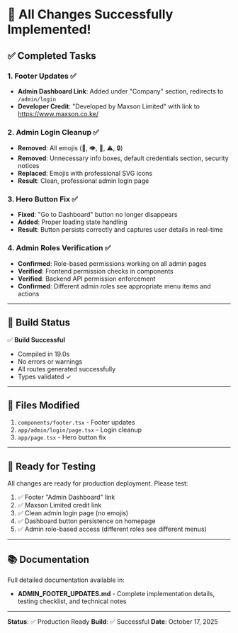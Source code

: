 # 🎉 All Changes Successfully Implemented!

## ✅ Completed Tasks

### 1. Footer Updates ✅
- **Admin Dashboard Link**: Added under "Company" section, redirects to `/admin/login`
- **Developer Credit**: "Developed by Maxson Limited" with link to https://www.maxson.co.ke/

### 2. Admin Login Cleanup ✅
- **Removed**: All emojis (🔐, 👁️, 📧, ⚠️, 🔒)
- **Removed**: Unnecessary info boxes, default credentials section, security notices
- **Replaced**: Emojis with professional SVG icons
- **Result**: Clean, professional admin login page

### 3. Hero Button Fix ✅
- **Fixed**: "Go to Dashboard" button no longer disappears
- **Added**: Proper loading state handling
- **Result**: Button persists correctly and captures user details in real-time

### 4. Admin Roles Verification ✅
- **Confirmed**: Role-based permissions working on all admin pages
- **Verified**: Frontend permission checks in components
- **Verified**: Backend API permission enforcement
- **Confirmed**: Different admin roles see appropriate menu items and actions

---

## 🔧 Build Status

✅ **Build Successful**
- Compiled in 19.0s
- No errors or warnings
- All routes generated successfully
- Types validated ✓

---

## 📁 Files Modified

1. `components/footer.tsx` - Footer updates
2. `app/admin/login/page.tsx` - Login cleanup  
3. `app/page.tsx` - Hero button fix

---

## 🧪 Ready for Testing

All changes are ready for production deployment. Please test:

1. ✅ Footer "Admin Dashboard" link
2. ✅ Maxson Limited credit link
3. ✅ Clean admin login page (no emojis)
4. ✅ Dashboard button persistence on homepage
5. ✅ Admin role-based access (different roles see different menus)

---

## 📚 Documentation

Full detailed documentation available in:
- **ADMIN_FOOTER_UPDATES.md** - Complete implementation details, testing checklist, and technical notes

---

**Status**: ✅ Production Ready
**Build**: ✅ Successful
**Date**: October 17, 2025
